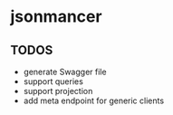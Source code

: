 # jsonmancer

## TODOS
 - generate Swagger file
 - support queries
 - support projection
 - add meta endpoint for generic clients
